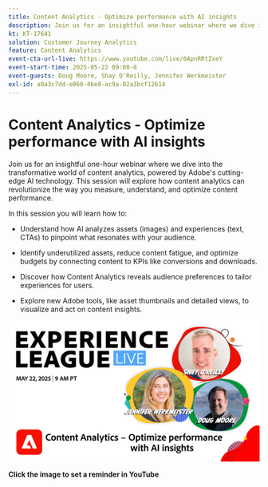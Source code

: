 ```yaml
---
title: Content Analytics - Optimize performance with AI insights
description: Join us for an insightful one-hour webinar where we dive into the transformative world of content analytics, powered by Adobe's cutting-edge AI technology. This session will explore how content analytics can revolutionize the way you measure, understand, and optimize content performance.
kt: KT-17641
solution: Customer Journey Analytics
feature: Content Analytics
event-cta-url-live: https://www.youtube.com/live/0ApnRRtZxeY
event-start-time: 2025-05-22 09:00-8
event-guests: Doug Moore, Shay O'Reilly, Jennifer Werkmeister
exl-id: a0a3c7dd-e060-4be8-ac9a-02a3bcf12614
---
```

# Content Analytics - Optimize performance with AI insights

Join us for an insightful one-hour webinar where we dive into the transformative world of content analytics, powered by Adobe's cutting-edge AI technology. This session will explore how content analytics can revolutionize the way you measure, understand, and optimize content performance. 

In this session you will learn how to: 
 * Understand how AI analyzes assets (images) and experiences (text, CTAs) to pinpoint what resonates with your audience. 

 * Identify underutilized assets, reduce content fatigue, and optimize budgets by connecting content to KPIs like conversions and downloads. 

 * Discover how Content Analytics reveals audience preferences to tailor experiences for users. 

 * Explore new Adobe tools, like asset thumbnails and detailed views, to visualize and act on content insights. 

[![ExL LIVE May 22 2025](assets/May-22-2025-WebBanner.jpg)](https://www.youtube.com/live/0ApnRRtZxeY)

**Click the image to set a reminder in YouTube**
